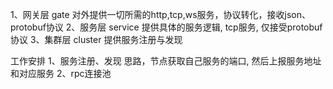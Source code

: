 1、网关层 gate
    对外提供一切所需的http,tcp,ws服务，协议转化，接收json、protobuf协议
2、服务层 service
    提供具体的服务逻辑, tcp服务, 仅接受protobuf协议
3、集群层 cluster
    提供服务注册与发现


工作安排
1、服务注册、发现  思路，节点获取自己服务的端口, 然后上报服务地址和对应服务
2、rpc连接池

